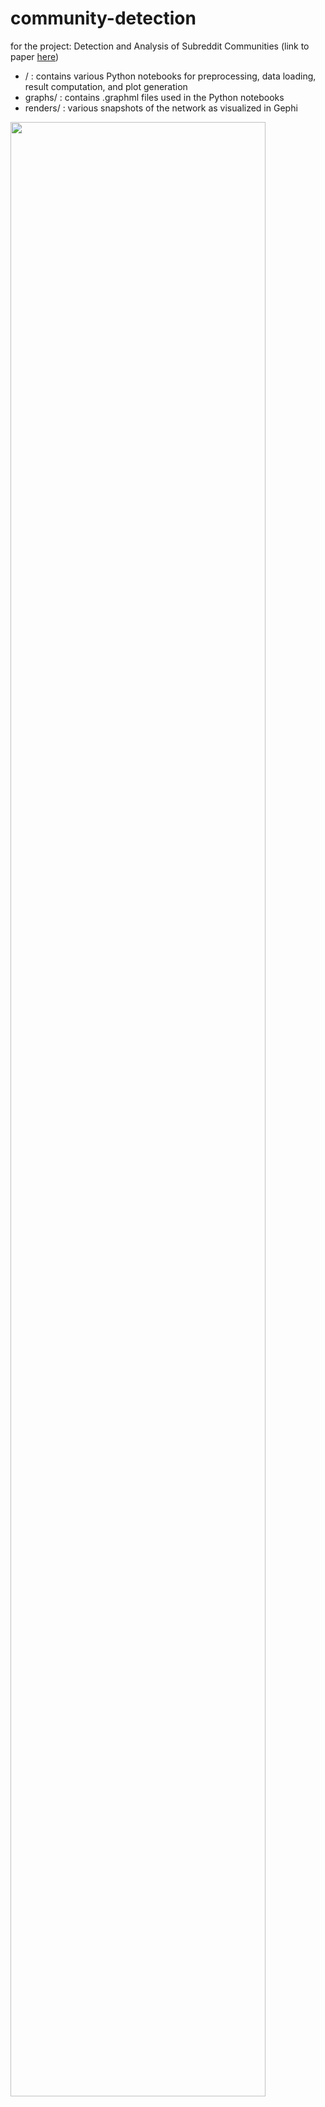 # community-detection
for the project: Detection and Analysis of Subreddit Communities (link to paper [here](https://samgriesemer.com/static/research/files/subreddit.pdf))

* / : contains various Python notebooks for preprocessing, data loading, result computation, and plot generation
* graphs/ : contains .graphml files used in the Python notebooks
* renders/ : various snapshots of the network as visualized in Gephi

<img src="https://github.com/samgriesemer/community-detection/raw/master/renders/labeled_graph.png" width="90%">
